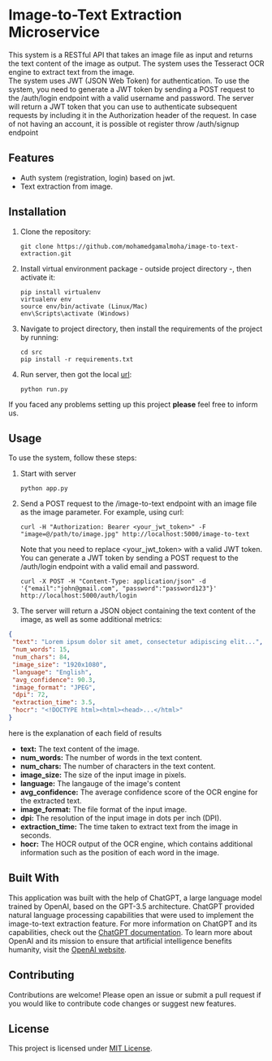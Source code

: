 # Image-to-Text Extraction Microservice

This system is a RESTful API that takes an image file as input and returns the text content of the image as output. 
The system uses the Tesseract OCR engine to extract text from the image.\
The system uses JWT (JSON Web Token) for authentication. To use the system, you need to generate a JWT token by sending 
a POST request to the /auth/login endpoint with a valid username and password. 
The server will return a JWT token that you can use to authenticate subsequent requests by including it in the Authorization header of the request. In case of not having an account, it is possible ot register throw /auth/signup endpoint 


## Features

- Auth system (registration, login) based on jwt.
- Text extraction from image.


## Installation

1. Clone the repository:
   ```shell
   git clone https://github.com/mohamedgamalmoha/image-to-text-extraction.git
   ```
2. Install virtual environment package - outside project directory -, then activate it:
    ```shell
    pip install virtualenv
    virtualenv env 
    source env/bin/activate (Linux/Mac)
    env\Scripts\activate (Windows)
    ```
3. Navigate to project directory, then install the requirements of the project by running:
    ```shell
    cd src
    pip install -r requirements.txt
    ```
4. Run server, then got the local [url](http://127.0.0.1:5000/):
    ```shell
    python run.py 
    ```

If you faced any problems setting up this project **please** feel free to inform us.


## Usage

To use the system, follow these steps:

1. Start with server
   ```shell
   python app.py
   ```
2. Send a POST request to the /image-to-text endpoint with an image file as the image parameter. For example, using curl:
   ```shell
   curl -H "Authorization: Bearer <your_jwt_token>" -F "image=@/path/to/image.jpg" http://localhost:5000/image-to-text
   ```
   Note that you need to replace <your_jwt_token> with a valid JWT token. You can generate a JWT token by sending a POST request to the /auth/login endpoint with a valid email and password.
   ```shell
   curl -X POST -H "Content-Type: application/json" -d '{"email":"john@gmail.com", "password":"password123"}' http://localhost:5000/auth/login
   ```

3. The server will return a JSON object containing the text content of the image, as well as some additional metrics:
  ```json
  {
   "text": "Lorem ipsum dolor sit amet, consectetur adipiscing elit...",
   "num_words": 15,
   "num_chars": 84,
   "image_size": "1920x1080",
   "language": "English",
   "avg_confidence": 90.3,
   "image_format": "JPEG",
   "dpi": 72,
   "extraction_time": 3.5,
   "hocr": "<!DOCTYPE html><html><head>...</html>"
  }
   ```
   here is the explanation of each field of results 
   - **text:** The text content of the image. 
   - **num_words:** The number of words in the text content. 
   - **num_chars:** The number of characters in the text content. 
   - **image_size:** The size of the input image in pixels.
   - **language:** The langauge of the image's content 
   - **avg_confidence:** The average confidence score of the OCR engine for the extracted text.
   - **image_format:** The file format of the input image.
   - **dpi:** The resolution of the input image in dots per inch (DPI).
   - **extraction_time:** The time taken to extract text from the image in seconds.
   - **hocr:** The HOCR output of the OCR engine, which contains additional information such as the position of each word in the image.


## Built With
This application was built with the help of ChatGPT, a large language model trained by OpenAI, based on the GPT-3.5 architecture. ChatGPT provided natural language processing capabilities that were used to implement the image-to-text extraction feature.
For more information on ChatGPT and its capabilities, check out the [ChatGPT documentation](https://beta.openai.com/docs/guides/chat-gpt). To learn more about OpenAI and its mission to ensure that artificial intelligence benefits humanity, visit the [OpenAI website](https://openai.com/).

## Contributing
Contributions are welcome! Please open an issue or submit a pull request if you would like to contribute code changes or suggest new features.


## License
This project is licensed under [MIT License](https://opensource.org/licenses/MIT).

